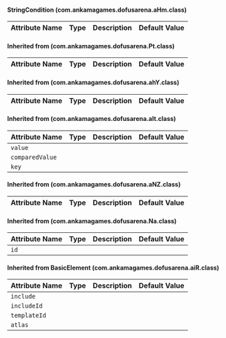 #### StringCondition (com.ankamagames.dofusarena.aHm.class)

| Attribute Name | Type | Description | Default Value |
|-----|----|---|---|
#### Inherited from  (com.ankamagames.dofusarena.Pt.class)

| Attribute Name | Type | Description | Default Value |
|-----|----|---|---|
#### Inherited from  (com.ankamagames.dofusarena.ahY.class)

| Attribute Name | Type | Description | Default Value |
|-----|----|---|---|
#### Inherited from  (com.ankamagames.dofusarena.alt.class)

| Attribute Name | Type | Description | Default Value |
|-----|----|---|---|
|``value``|        |        |
|``comparedValue``|        |        |
|``key``|        |        |
#### Inherited from  (com.ankamagames.dofusarena.aNZ.class)

| Attribute Name | Type | Description | Default Value |
|-----|----|---|---|
#### Inherited from  (com.ankamagames.dofusarena.Na.class)

| Attribute Name | Type | Description | Default Value |
|-----|----|---|---|
|``id``|        |        |
#### Inherited from BasicElement (com.ankamagames.dofusarena.aiR.class)

| Attribute Name | Type | Description | Default Value |
|-----|----|---|---|
|``include``|        |        |
|``includeId``|        |        |
|``templateId``|        |        |
|``atlas``|        |        |

